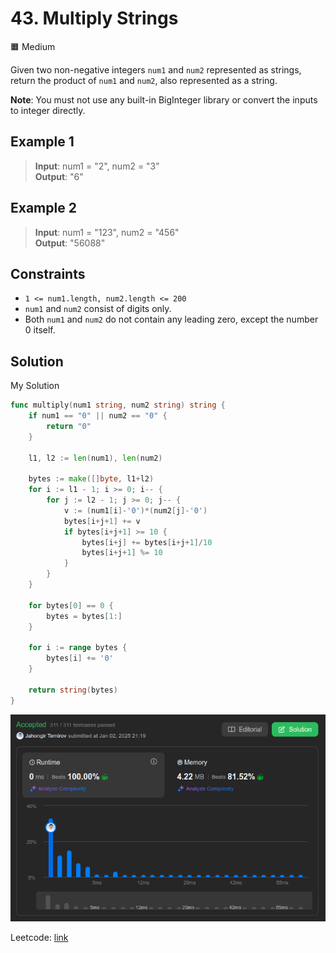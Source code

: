 # 43. Multiply Strings

🟧 Medium

Given two non-negative integers `num1` and `num2` represented as strings, return the product of `num1` and `num2`, also represented as a string.

**Note**: You must not use any built-in BigInteger library or convert the inputs to integer directly.

## Example 1

> **Input**: num1 = "2", num2 = "3" \
> **Output**: "6"

## Example 2

> **Input**: num1 = "123", num2 = "456" \
> **Output**: "56088"

## Constraints

* `1 <= num1.length, num2.length <= 200`
* `num1` and `num2` consist of digits only.
* Both `num1` and `num2` do not contain any leading zero, except the number 0 itself.

## Solution

My Solution

```go
func multiply(num1 string, num2 string) string {
    if num1 == "0" || num2 == "0" {
        return "0"
    }

    l1, l2 := len(num1), len(num2)

    bytes := make([]byte, l1+l2)
    for i := l1 - 1; i >= 0; i-- {
        for j := l2 - 1; j >= 0; j-- {
            v := (num1[i]-'0')*(num2[j]-'0')
            bytes[i+j+1] += v
            if bytes[i+j+1] >= 10 {
                bytes[i+j] += bytes[i+j+1]/10
                bytes[i+j+1] %= 10
            }
        }
    }

    for bytes[0] == 0 {
        bytes = bytes[1:]
    }

    for i := range bytes {
        bytes[i] += '0'
    }

    return string(bytes)
}
```

![result](43.png)

Leetcode: [link](https://leetcode.com/problems/multiply-strings/description)
